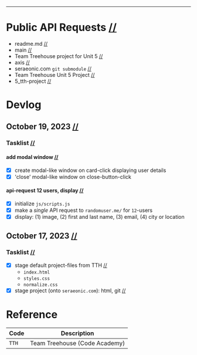 

---------------------------------------------------------------------------------------------------
# Public API Requests                                                                              [//](#title)
- readme.md                                                                                        [//](#filename)
- main                                                                                             [//](#branch)
- Team Treehouse project for Unit 5                                                                [//](#description)
- axis                                                                                             [//](#author)
- seraeonic.com `git submodule`                                                                    [//](#detail)
- Team Treehouse Unit 5 Project                                                                    [//](#category)
- 5_tth-project                                                                                    [//](#codename)

# Devlog

## October 19, 2023                                                                                [//](#20231019)

### Tasklist                                                                                       [//](#20231019-tl)

#### add modal window                                                                              [//](#commit-description)
- [x] create modal-like window on card-click displaying user details
- [x] 'close' modal-like window on close-button-click

#### api-request 12 users, display                                                                 [//](#commit-description)
- [x] initialize `js/scripts.js`                                                                   
- [x] make a *single* API request to `randomuser.me/` for `12`-users
- [x] display: (1) image, (2) first and last name, (3) email, (4) city or location

## October 17, 2023                                                                                [//](#20231017)

### Tasklist                                                                                       [//](#20231017-tl)
- [x] stage default project-files from TTH                                                         [//](#commit-description)
   - `index.html`
   - `styles.css`
   - `normalize.css`
- [x] stage project (onto `seraeonic.com`): html, git                                              [//](#commit-description)

# Reference
| Code         | Description                      |
| ------------ | -------------------------------- |
| `TTH`        | Team Treehouse (Code Academy)    |

